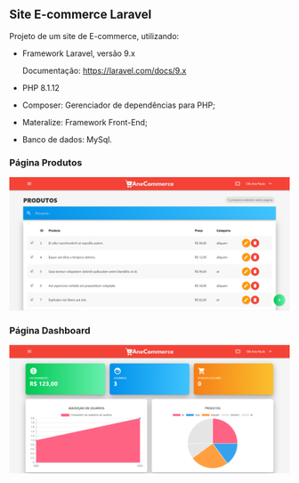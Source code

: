 ## Site E-commerce Laravel


Projeto de um site de E-commerce, utilizando:


* Framework Laravel, versão 9.x

   Documentação: https://laravel.com/docs/9.x 

* PHP 8.1.12

* Composer: Gerenciador de dependências para PHP;

* Materalize: Framework Front-End;

* Banco de dados: MySql.

  
  
### Página Produtos



![Produtos](https://github.com/anapaulaguimaraes/Site-eCommerce-Laravel/blob/main/public/img/imagem%20projeto1.PNG)



### Página Dashboard



![Dashboard](https://github.com/anapaulaguimaraes/Site-eCommerce-Laravel/blob/main/public/img/imagem%20projeto2.PNG)

